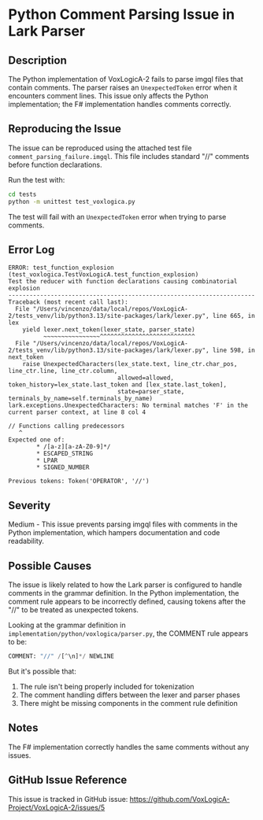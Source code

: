 # Python Comment Parsing Issue in Lark Parser

## Description

The Python implementation of VoxLogicA-2 fails to parse imgql files that contain comments. The parser raises an `UnexpectedToken` error when it encounters comment lines. This issue only affects the Python implementation; the F# implementation handles comments correctly.

## Reproducing the Issue

The issue can be reproduced using the attached test file `comment_parsing_failure.imgql`. This file includes standard "//" comments before function declarations.

Run the test with:

```bash
cd tests
python -m unittest test_voxlogica.py
```

The test will fail with an `UnexpectedToken` error when trying to parse comments.

## Error Log

```
ERROR: test_function_explosion (test_voxlogica.TestVoxLogicA.test_function_explosion)
Test the reducer with function declarations causing combinatorial explosion
----------------------------------------------------------------------
Traceback (most recent call last):
  File "/Users/vincenzo/data/local/repos/VoxLogicA-2/tests_venv/lib/python3.13/site-packages/lark/lexer.py", line 665, in lex
    yield lexer.next_token(lexer_state, parser_state)
          ~~~~~~~~~~~~~~~~^^^^^^^^^^^^^^^^^^^^^^^^^^^
  File "/Users/vincenzo/data/local/repos/VoxLogicA-2/tests_venv/lib/python3.13/site-packages/lark/lexer.py", line 598, in next_token
    raise UnexpectedCharacters(lex_state.text, line_ctr.char_pos, line_ctr.line, line_ctr.column,
                               allowed=allowed, token_history=lex_state.last_token and [lex_state.last_token],
                               state=parser_state, terminals_by_name=self.terminals_by_name)
lark.exceptions.UnexpectedCharacters: No terminal matches 'F' in the current parser context, at line 8 col 4

// Functions calling predecessors
   ^
Expected one of:
        * /[a-z][a-zA-Z0-9]*/
        * ESCAPED_STRING
        * LPAR
        * SIGNED_NUMBER

Previous tokens: Token('OPERATOR', '//')
```

## Severity

Medium - This issue prevents parsing imgql files with comments in the Python implementation, which hampers documentation and code readability.

## Possible Causes

The issue is likely related to how the Lark parser is configured to handle comments in the grammar definition. In the Python implementation, the comment rule appears to be incorrectly defined, causing tokens after the "//" to be treated as unexpected tokens.

Looking at the grammar definition in `implementation/python/voxlogica/parser.py`, the COMMENT rule appears to be:

```python
COMMENT: "//" /[^\n]*/ NEWLINE
```

But it's possible that:

1. The rule isn't being properly included for tokenization
2. The comment handling differs between the lexer and parser phases
3. There might be missing components in the comment rule definition

## Notes

The F# implementation correctly handles the same comments without any issues.

## GitHub Issue Reference

This issue is tracked in GitHub issue: https://github.com/VoxLogicA-Project/VoxLogicA-2/issues/5
